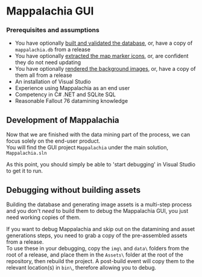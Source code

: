 # Mappalachia GUI

### Prerequisites and assumptions
* You have optionally [built and validated the database](Preprocessor.md), or, have a copy of `mappalachia.db` from a release
* You have optionally [extracted the map marker icons](IconGeneration.md), or, are confident they do not need updating
* You have optionally [rendered the background images](BackgroundRendering.md), or, have a copy of them all from a release
* An installation of Visual Studio
* Experience using Mappalachia as an end user
* Competency in C# .NET and SQLite SQL
* Reasonable Fallout 76 datamining knowledge

## Development of Mappalachia
Now that we are finished with the data mining part of the process, we can focus solely on the end-user product.<br/>
You will find the GUI project `Mappalachia` under the main solution, `Mappalachia.sln`<br/>

As this point, you should simply be able to 'start debugging' in Visual Studio to get it to run.
<br/>

## Debugging without building assets
Building the database and generating image assets is a multi-step process and you don't *need* to build them to debug the Mappalachia GUI, you just need working copies of them.<br/>

If you want to debug Mappalachia and skip out on the datamining and asset generations steps, you need to grab a copy of the pre-assembled assets from a release.<br/>
To use these in your debugging, copy the `img\` and `data\` folders from the root of a release, and place them in the `Assets\` folder at the root of the repository, then rebuild the project. A post-build event will copy them to the relevant location(s) in `bin\`, therefore allowing you to debug.
<br/>
